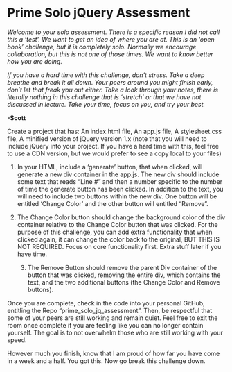 # Prime Solo jQuery Assessment

*Welcome to your solo assessment. There is a specific reason I did not call this a ‘test’. We want to get an idea of where you are at. This is an ‘open book’ challenge, but it is completely solo. Normally we encourage collaboration, but this is not one of those times. We want to know better how you are doing.* 

*If you have a hard time with this challenge, don’t stress. Take a deep breathe and break it all down. Your peers around you might finish early, don’t let that freak you out either. Take a look through your notes, there is literally nothing in this challenge that is ‘stretch’ or that we have not discussed in lecture. Take your time, focus on you, and try your best.*

**-Scott**

Create a project that has:
An index.html file,
An app.js file,
A stylesheet.css file,
A minified version of jQuery version 1.x (note that you will need to include jQuery into your project. If you have a hard time with this, feel free to use a CDN version, but we would prefer to see a copy local to your files)

1. In your HTML, include a ‘generate’ button, that when clicked, will generate a new div container in the app.js. The new div should include some text that reads “Line #” and then a number specific to the number of time the generate button has been clicked. In addition to the text, you will need to include two buttons within the new div. One button will be entitled ‘Change Color’ and the other button will entitled “Remove”.

2. The Change Color button should change the background color of the div container relative to the Change Color button that was clicked. For the purpose of this challenge, you can add extra functionality that when clicked again, it can change the color back to the original, BUT THIS IS NOT REQUIRED. Focus on core functionality first. Extra stuff later if you have time.

    3. The Remove Button should remove the parent Div container of the button that was clicked, removing the entire div, which contains the text, and the two additional buttons (the Change Color and Remove buttons). 

Once you are complete, check in the code into your personal GitHub, entitling the Repo “prime_solo_jq_assessment”. Then, be respectful that some of your peers are still working and remain quiet. Feel free to exit the room once complete if you are feeling like you can no longer contain yourself. The goal is to not overwhelm those who are still working with your speed.

However much you finish, know that I am proud of how far you have come in a week and a half. You got this.
Now go break this challenge down.

